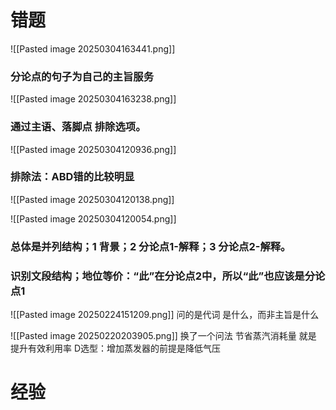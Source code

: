 # 错题

![[Pasted image 20250304163441.png]]
### 分论点的句子为自己的主旨服务

![[Pasted image 20250304163238.png]]
### 通过主语、落脚点 排除选项。

![[Pasted image 20250304120936.png]]
### 排除法：ABD错的比较明显

![[Pasted image 20250304120138.png]]

![[Pasted image 20250304120054.png]]
### 总体是并列结构；1 背景；2 分论点1-解释；3 分论点2-解释。
### 识别文段结构；地位等价：“此”在分论点2中，所以“此”也应该是分论点1


![[Pasted image 20250224151209.png]]
问的是代词 是什么，而非主旨是什么

![[Pasted image 20250220203905.png]]
换了一个问法
节省蒸汽消耗量 就是 提升有效利用率
D选型：增加蒸发器的前提是降低气压

# 经验